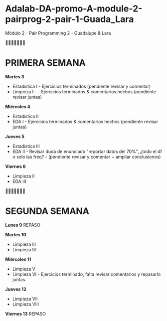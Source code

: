 # Adalab-DA-promo-A-module-2-pairprog-2-pair-1-Guada_Lara

Módulo 2 - Pair Programming 2 - Guadalupe &amp; Lara

👩🏽‍🦰👩🏽‍🦱💬

# PRIMERA SEMANA

**Martes 3**

- Estadística I - Ejercicios terminados (pendiente revisar y comentar)
- Limpieza I - - Ejercicios terminados & comentarios hechos (pendiente revisar juntas)

**Miércoles 4**

- Estadística II
- EDA I - Ejercicios terminados & comentarios hechos (pendiente revisar juntas)

**Jueves 5**

- Estadística III
- EDA II - Revisar duda de enunciado "reportar datos del 70%", ¿todo el df o solo las freq? - (pendiente revisar y comentar + ampliar conclusiones)

**Viernes 6**

- Limpieza II
- EDA III

👩🏽‍🦰👩🏽‍🦱💬

# SEGUNDA SEMANA

**Lunes 9**
REPASO

**Martes 10**

- Limpieza III
- Limpieza IV

**Miércoles 11**

- Limpieza V
- Limpieza VI - Ejercicios terminado, falta revisar comentarios y repasarlo juntas.

**Jueves 12**

- Limpieza VII
- Limpieza VIII

**Viernes 13**
REPASO
